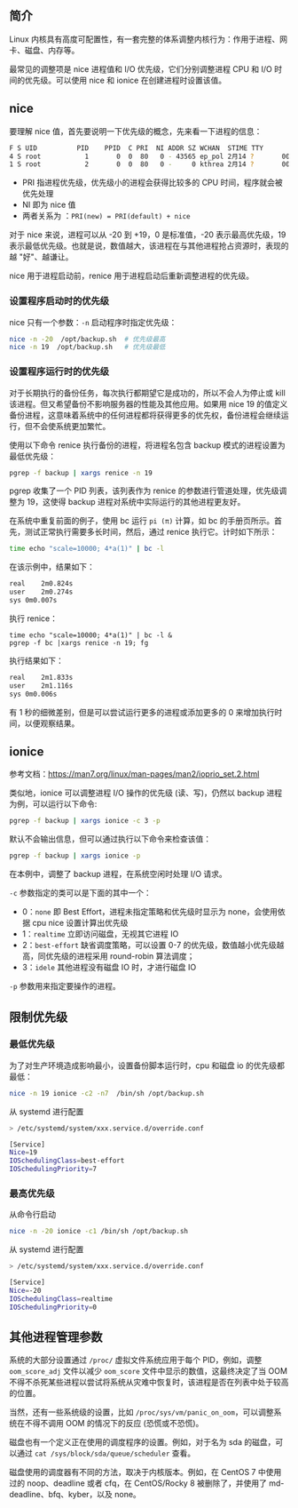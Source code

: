 ## 简介

Linux 内核具有高度可配置性，有一套完整的体系调整内核行为：作用于进程、网卡、磁盘、内存等。

最常见的调整项是 nice 进程值和 I/O 优先级，它们分别调整进程 CPU 和 I/O 时间的优先级。可以使用 nice 和 ionice 在创建进程时设置该值。

## nice

要理解 nice 值，首先要说明一下优先级的概念，先来看一下进程的信息：

```bash
F S UID          PID    PPID  C PRI  NI ADDR SZ WCHAN  STIME TTY          TIME CMD
4 S root           1       0  0  80   0 - 43565 ep_pol 2月14 ?       00:01:09 /usr/lib/systemd/systemd rhgb --system --deserialize 26
1 S root           2       0  0  80   0 -     0 kthrea 2月14 ?       00:00:06 [kthreadd]
```

- PRI 指进程优先级，优先级小的进程会获得比较多的 CPU 时间，程序就会被优先处理
- NI 即为 nice 值
- 两者关系为 ：`PRI(new) = PRI(default) + nice`

对于 nice 来说，进程可以从 -20 到 +19，0 是标准值，-20 表示最高优先级，19 表示最低优先级。也就是说，数值越大，该进程在与其他进程抢占资源时，表现的越 "好"、越谦让。

nice 用于进程启动前，renice 用于进程启动后重新调整进程的优先级。

### 设置程序启动时的优先级

nice 只有一个参数：`-n` 启动程序时指定优先级：

```bash
nice -n -20  /opt/backup.sh  # 优先级最高
nice -n 19  /opt/backup.sh   # 优先级最低
```

### 设置程序运行时的优先级

对于长期执行的备份任务，每次执行都期望它是成功的，所以不会人为停止或 kill 该进程。但又希望备份不影响服务器的性能及其他应用。如果用 nice 19 的值定义备份进程，这意味着系统中的任何进程都将获得更多的优先权，备份进程会继续运行，但不会使系统更加繁忙。

使用以下命令 renice 执行备份的进程，将进程名包含 backup 模式的进程设置为最低优先级：

```bash
pgrep -f backup | xargs renice -n 19
```

pgrep 收集了一个 PID 列表，该列表作为 renice 的参数进行管道处理，优先级调整为 19，这使得 backup 进程对系统中实际运行的其他进程更友好。

在系统中重复前面的例子，使用 bc 运行 `pi (π)` 计算，如 bc 的手册页所示。首先，测试正常执行需要多长时间，然后，通过 renice 执行它。计时如下所示：

```bash
time echo "scale=10000; 4*a(1)" | bc -l
```

在该示例中，结果如下：

```bash
real	2m0.824s
user	2m0.274s
sys	0m0.007s
```

执行 renice：

```
time echo "scale=10000; 4*a(1)" | bc -l & 
pgrep -f bc |xargs renice -n 19; fg
```

执行结果如下：

```bash
real	2m1.833s
user	2m1.116s
sys	0m0.006s
```

有 1 秒的细微差别，但是可以尝试运行更多的进程或添加更多的 0 来增加执行时间，以便观察结果。

## ionice

参考文档：<https://man7.org/linux/man-pages/man2/ioprio_set.2.html>

类似地，ionice 可以调整进程 I/O 操作的优先级 (读、写)，仍然以 backup 进程为例，可以运行以下命令:

```bash
pgrep -f backup | xargs ionice -c 3 -p
```

默认不会输出信息，但可以通过执行以下命令来检查该值：

```bash
pgrep -f backup | xargs ionice -p
```

在本例中，调整了 backup 进程，在系统空闲时处理 I/O 请求。

`-c` 参数指定的类可以是下面的其中一个：

- 0：`none` 即 Best Effort，进程未指定策略和优先级时显示为 none，会使用依据 cpu nice 设置计算出优先级
- 1：`realtime` 立即访问磁盘，无视其它进程 IO
- 2：`best-effort` 缺省调度策略，可以设置 0-7 的优先级，数值越小优先级越高，同优先级的进程采用 round-robin 算法调度；
- 3：`idele` 其他进程没有磁盘 IO 时，才进行磁盘 IO

`-p` 参数用来指定要操作的进程。

## 限制优先级

### 最低优先级

为了对生产环境造成影响最小，设置备份脚本运行时，cpu 和磁盘 io 的优先级都最低：

```bash
nice -n 19 ionice -c2 -n7  /bin/sh /opt/backup.sh
```

从 systemd 进行配置

```bash
> /etc/systemd/system/xxx.service.d/override.conf

[Service]
Nice=19
IOSchedulingClass=best-effort
IOSchedulingPriority=7
```

### 最高优先级

从命令行启动

```bash
nice -n -20 ionice -c1 /bin/sh /opt/backup.sh
```

从 systemd 进行配置

```bash
> /etc/systemd/system/xxx.service.d/override.conf

[Service]
Nice=-20
IOSchedulingClass=realtime
IOSchedulingPriority=0
```

## 其他进程管理参数

系统的大部分设置通过 `/proc/` 虚拟文件系统应用于每个 PID，例如，调整 `oom_score_adj` 文件以减少 `oom_score` 文件中显示的数值，这最终决定了当 OOM 不得不杀死某些进程以尝试将系统从灾难中恢复时，该进程是否在列表中处于较高的位置。

当然，还有一些系统级的设置，比如 `/proc/sys/vm/panic_on_oom`，可以调整系统在不得不调用 OOM 的情况下的反应 (恐慌或不恐慌)。

磁盘也有一个定义正在使用的调度程序的设置。例如，对于名为 sda 的磁盘，可以通过 `cat /sys/block/sda/queue/scheduler` 查看。

磁盘使用的调度器有不同的方法，取决于内核版本。例如，在 CentOS 7 中使用过的 noop、deadline 或者 cfq，在 CentOS/Rocky 8 被删除了，并使用了 md-deadline、bfq、kyber，以及 none。